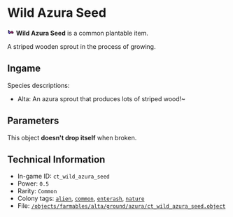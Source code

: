 # Wild Azura Seed

<img src="https://raw.githubusercontent.com/Ceterai/Enternia/main/objects/farmables/alta/ground/azura/icon.png" alt="Wild Azura Seed icon" loading="lazy" height=16px width="auto" /> **Wild Azura Seed** is a common plantable item.

A striped wooden sprout in the process of growing.

## Ingame

Species descriptions:

- Alta: An azura sprout that produces lots of striped wood!~

## Parameters

This object **doesn't drop itself** when broken.

## Technical Information

- In-game ID: `ct_wild_azura_seed`
- Power: `0.5`
- Rarity: `Common`
- Colony tags: [`alien`](https://ceterai.github.io/MyEnternia/Wiki/Tags/Alien), [`common`](https://ceterai.github.io/MyEnternia/Wiki/Tags/Common), [`enterash`](https://ceterai.github.io/MyEnternia/Wiki/Tags/Enterash), [`nature`](https://ceterai.github.io/MyEnternia/Wiki/Tags/Nature)
- File: [`/objects/farmables/alta/ground/azura/ct_wild_azura_seed.object`](https://github.com/Ceterai/Enternia/blob/main/objects/farmables/alta/ground/azura/ct_wild_azura_seed.object)
